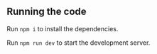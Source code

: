 
## Running the code

  Run `npm i` to install the dependencies.

  Run `npm run dev` to start the development server.
  